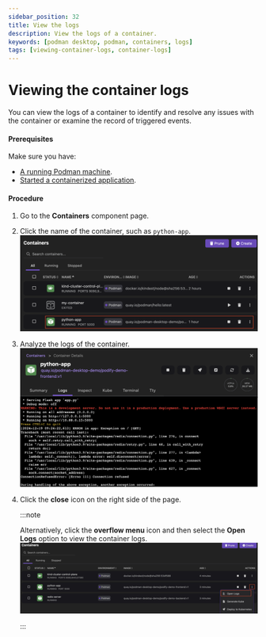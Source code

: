 ```yaml
---
sidebar_position: 32
title: View the logs
description: View the logs of a container.
keywords: [podman desktop, podman, containers, logs]
tags: [viewing-container-logs, container-logs]
---
```


# Viewing the container logs

You can view the logs of a container to identify and resolve any issues with the container or examine the record of triggered events.

#### Prerequisites

Make sure you have:

- [A running Podman machine](/docs/podman/creating-a-podman-machine).
- [Started a containerized application](/blog/2024/10/05/kubernetes-blog#building-a-containerized-application).

#### Procedure

1. Go to the **Containers** component page. 
1. Click the name of the container, such as `python-app`.
    ![python app container](img/python-app-container.png)
1. Analyze the logs of the container.
    ![analyze the logs](img/analyzing-the-logs.png)
1. Click the **close** icon on the right side of the page.

    :::note

    Alternatively, click the **overflow menu** icon and then select the **Open Logs** option to view the container logs.
    ![open the logs](img/opening-logs.png)
    
    :::

